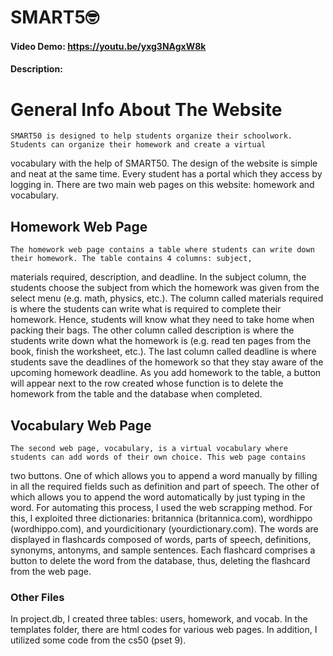 # SMART5🤓
#### Video Demo: https://youtu.be/yxg3NAgxW8k
#### Description:

# General Info About The Website

    SMART50 is designed to help students organize their schoolwork. Students can organize their homework and create a virtual
vocabulary with the help of SMART50. The design of the website is simple and neat at the same time. Every student has a portal which they access by logging in. There are two main web pages on this website: homework and vocabulary.

## Homework Web Page

    The homework web page contains a table where students can write down their homework. The table contains 4 columns: subject,
materials required, description, and deadline. In the subject column, the students choose the subject from which the homework was given from the select menu (e.g. math, physics, etc.). The column called materials required is where the students can write what is required to complete their homework. Hence, students will know what they need to take home when packing their bags. The other column called description is where the students write down what the homework is (e.g. read ten pages from the book, finish the worksheet, etc.). The last column called deadline is where students save the deadlines of the homework so that they stay aware of the upcoming homework deadline. As you add homework to the table, a button will appear next to the row created whose function is to delete the homework from the table and the database when completed.

## Vocabulary Web Page

    The second web page, vocabulary, is a virtual vocabulary where students can add words of their own choice. This web page contains
two buttons. One of which allows you to append a word manually by filling in all the required fields such as definition and part of speech. The other of which allows you to append the word automatically by just typing in the word. For automating this process, I used the web scrapping method. For this, I exploited three dictionaries: britannica (britannica.com), wordhippo (wordhippo.com), and yourdicitionary (yourdictionary.com). The words are displayed in flashcards composed of words, parts of speech, definitions, synonyms, antonyms, and sample sentences. Each flashcard comprises a button to delete the word from the database, thus, deleting the flashcard from the web page.


### Other Files

In project.db, I created three tables: users, homework, and vocab. In the templates folder, there are html codes for various web pages. In addition, I utilized some code from the cs50 (pset 9).
